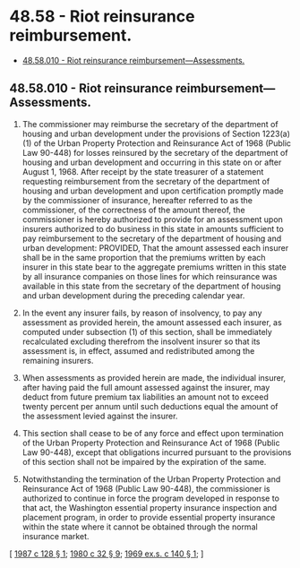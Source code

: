 # 48.58 - Riot reinsurance reimbursement.
* [48.58.010 - Riot reinsurance reimbursement—Assessments.](#4858010---riot-reinsurance-reimbursementassessments)
## 48.58.010 - Riot reinsurance reimbursement—Assessments.
1. The commissioner may reimburse the secretary of the department of housing and urban development under the provisions of Section 1223(a)(1) of the Urban Property Protection and Reinsurance Act of 1968 (Public Law 90-448) for losses reinsured by the secretary of the department of housing and urban development and occurring in this state on or after August 1, 1968. After receipt by the state treasurer of a statement requesting reimbursement from the secretary of the department of housing and urban development and upon certification promptly made by the commissioner of insurance, hereafter referred to as the commissioner, of the correctness of the amount thereof, the commissioner is hereby authorized to provide for an assessment upon insurers authorized to do business in this state in amounts sufficient to pay reimbursement to the secretary of the department of housing and urban development: PROVIDED, That the amount assessed each insurer shall be in the same proportion that the premiums written by each insurer in this state bear to the aggregate premiums written in this state by all insurance companies on those lines for which reinsurance was available in this state from the secretary of the department of housing and urban development during the preceding calendar year.

2. In the event any insurer fails, by reason of insolvency, to pay any assessment as provided herein, the amount assessed each insurer, as computed under subsection (1) of this section, shall be immediately recalculated excluding therefrom the insolvent insurer so that its assessment is, in effect, assumed and redistributed among the remaining insurers.

3. When assessments as provided herein are made, the individual insurer, after having paid the full amount assessed against the insurer, may deduct from future premium tax liabilities an amount not to exceed twenty percent per annum until such deductions equal the amount of the assessment levied against the insurer.

4. This section shall cease to be of any force and effect upon termination of the Urban Property Protection and Reinsurance Act of 1968 (Public Law 90-448), except that obligations incurred pursuant to the provisions of this section shall not be impaired by the expiration of the same.

5. Notwithstanding the termination of the Urban Property Protection and Reinsurance Act of 1968 (Public Law 90-448), the commissioner is authorized to continue in force the program developed in response to that act, the Washington essential property insurance inspection and placement program, in order to provide essential property insurance within the state where it cannot be obtained through the normal insurance market.

\[ [1987 c 128 § 1](http://leg.wa.gov/CodeReviser/documents/sessionlaw/1987c128.pdf?cite=1987%20c%20128%20§%201); [1980 c 32 § 9](http://leg.wa.gov/CodeReviser/documents/sessionlaw/1980c32.pdf?cite=1980%20c%2032%20§%209); [1969 ex.s. c 140 § 1](http://leg.wa.gov/CodeReviser/documents/sessionlaw/1969ex1c140.pdf?cite=1969%20ex.s.%20c%20140%20§%201); \]

